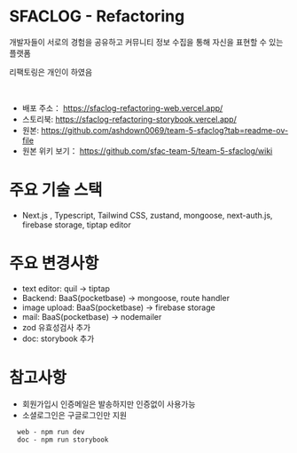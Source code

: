 # SFACLOG - Refactoring

개발자들이 서로의 경험을 공유하고 커뮤니티 정보 수집을 통해 자신을 표현할 수 있는 플랫폼

리팩토링은 개인이 하였음

<br />

- 배포 주소： https://sfaclog-refactoring-web.vercel.app/
- 스토리북: https://sfaclog-refactoring-storybook.vercel.app/
- 원본: https://github.com/ashdown0069/team-5-sfaclog?tab=readme-ov-file
- 원본 위키 보기： https://github.com/sfac-team-5/team-5-sfaclog/wiki

# 주요 기술 스택

- Next.js , Typescript, Tailwind CSS, zustand, mongoose, next-auth.js, firebase storage, tiptap editor

# 주요 변경사항

- text editor: quil -> tiptap
- Backend: BaaS(pocketbase) -> mongoose, route handler
- image upload: BaaS(pocketbase) -> firebase storage
- mail: BaaS(pocketbase) -> nodemailer
- zod 유효성검사 추가
- doc: storybook 추가

# 참고사항

- 회원가입시 인증메일은 발송하지만 인증없이 사용가능
- 소셜로그인은 구글로그인만 지원

```
  web - npm run dev
  doc - npm run storybook
```
